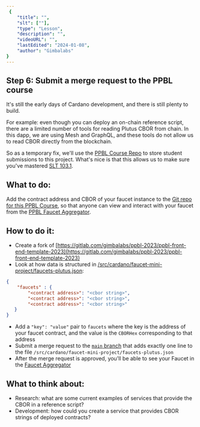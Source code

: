 ```yaml
---
 {
	"title": "",
	"slt": [""],
	"type": "Lesson",
	"description": "",
	"videoURL": "",
	"lastEdited": "2024-01-08",
	"author": "Gimbalabs"
}
---
```

 
 

## Step 6: Submit a merge request to the PPBL course

It's still the early days of Cardano development, and there is still plenty to build.

For example: even though you can deploy an on-chain reference script, there are a limited number of tools for reading Plutus CBOR from chain. In this dapp, we are using Mesh and GraphQL, and these tools do not allow us to read CBOR directly from the blockchain.

So as a temporary fix, we'll use the [PPBL Course Repo](https://gitlab.com/gimbalabs/ppbl-2023/ppbl-front-end-template-2023) to store student submissions to this project. What's nice is that this allows us to make sure you've mastered [SLT 103.1](/modules/103/1031).

## What to do:
Add the contract address and CBOR of your faucet instance to the [Git repo for this PPBL Course](https://gitlab.com/gimbalabs/ppbl-2023/ppbl-front-end-template-2023), so that anyone can view and interact with your faucet from the [PPBL Faucet Aggregator](/modules/204/faucet-aggregator).


## How to do it:
- Create a fork of [https://gitlab.com/gimbalabs/ppbl-2023/ppbl-front-end-template-2023](https://gitlab.com/gimbalabs/ppbl-2023/ppbl-front-end-template-2023)
- Look at how data is structured in [/src/cardano/faucet-mini-project/faucets-plutus.json](https://gitlab.com/gimbalabs/ppbl-2023/ppbl-front-end-template-2023/-/blob/main/src/cardano/faucet-mini-project/faucets-plutus.json):
```json
{
    "faucets" : {
        "<contract address>": "<cbor string>",
        "<contract address>": "<cbor string>",
        "<contract address>": "<cbor string>"
   }
}
```
- Add a `"key": "value"` pair to `faucets` where the key is the address of your faucet contract, and the value is the `CBORHex` corresponding to that address
- Submit a merge request to the [`main` branch](https://gitlab.com/gimbalabs/ppbl-2023/ppbl-front-end-template-2023) that adds exactly one line to the file `/src/cardano/faucet-mini-project/faucets-plutus.json`
- After the merge request is approved, you'll be able to see your Faucet in the [Faucet Aggregator](/modules/204/faucet-aggregator)


## What to think about:
- Research: what are some current examples of services that provide the CBOR in a reference script?
- Development: how could you create a service that provides CBOR strings of deployed contracts?
